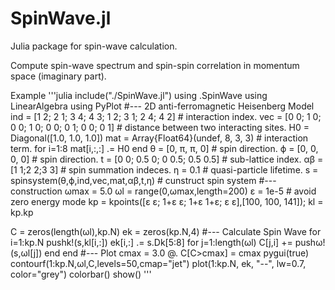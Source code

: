 # SpinWave.jl
Julia package for spin-wave calculation.

Compute spin-wave spectrum and spin-spin correlation in momentum space (imaginary part).

Example
'''julia
include("./SpinWave.jl")
using .SpinWave
using LinearAlgebra
using PyPlot
#--- 2D anti-ferromagnetic Heisenberg Model
ind = [1 2; 2 1; 3 4; 4 3; 1 2; 3 1; 2 4; 4 2] # interaction index.
vec = [0 0; 1 0; 0 0; 1 0; 0 0; 0 1; 0 0; 0 1] # distance between two interacting sites.
H0 = Diagonal([1.0, 1.0, 1.0])
mat = Array{Float64}(undef, 8, 3, 3) # interaction term.
for i=1:8 mat[i,:,:] .= H0 end
θ = [0, π, π, 0] # spin direction.
ϕ = [0, 0, 0, 0] # spin direction.
t = [0 0; 0.5 0; 0 0.5; 0.5 0.5] # sub-lattice index.
αβ = [1 1;2 2;3 3] # spin summation indeces.
η = 0.1 # quasi-particle lifetime.
s = spinsystem(θ,ϕ,ind,vec,mat,αβ,t,η) # cunstruct spin system
#--- construction
ωmax = 5.0
ωl = range(0,ωmax,length=200)
ε = 1e-5 # avoid zero energy mode
kp = kpoints([ε ε; 1+ε ε; 1+ε 1+ε; ε ε],[100, 100, 141]); kl = kp.kp

C = zeros(length(ωl),kp.N)
ek = zeros(kp.N,4)
#--- Calculate Spin Wave
for i=1:kp.N
    pushk!(s,kl[i,:])
    ek[i,:] .= s.Dk[5:8]
    for j=1:length(ωl)
        C[j,i] += pushω!(s,ωl[j])
    end
end
#--- Plot
cmax = 3.0
@. C[C>cmax] = cmax
pygui(true)
contourf(1:kp.N,ωl,C,levels=50,cmap="jet")
plot(1:kp.N, ek, "--", lw=0.7, color="grey")
colorbar()
show()
'''
